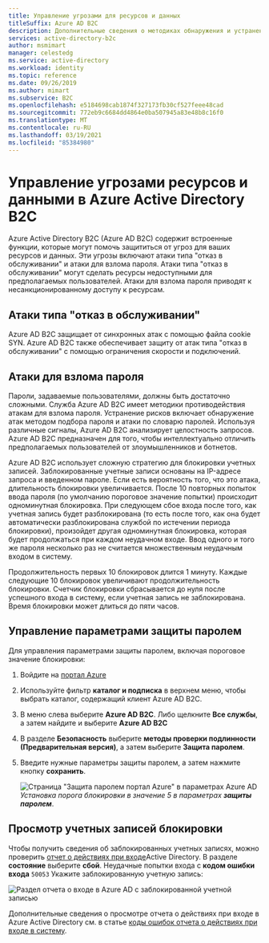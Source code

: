 ```yaml
---
title: Управление угрозами для ресурсов и данных
titleSuffix: Azure AD B2C
description: Дополнительные сведения о методиках обнаружения и устранения рисков атак типа "отказ в обслуживании" и атак для взлома пароля в Azure Active Directory B2C.
services: active-directory-b2c
author: msmimart
manager: celestedg
ms.service: active-directory
ms.workload: identity
ms.topic: reference
ms.date: 09/26/2019
ms.author: mimart
ms.subservice: B2C
ms.openlocfilehash: e5184698cab1874f327173fb30cf527feee48cad
ms.sourcegitcommit: 772eb9c6684dd4864e0ba507945a83e48b8c16f0
ms.translationtype: MT
ms.contentlocale: ru-RU
ms.lasthandoff: 03/19/2021
ms.locfileid: "85384980"
---
```

# <a name="manage-threats-to-resources-and-data-in-azure-active-directory-b2c"></a>Управление угрозами ресурсов и данными в Azure Active Directory B2C

Azure Active Directory B2C (Azure AD B2C) содержит встроенные функции, которые могут помочь защититься от угроз для ваших ресурсов и данных. Эти угрозы включают атаки типа "отказ в обслуживании" и атаки для взлома пароля. Атаки типа "отказ в обслуживании" могут сделать ресурсы недоступными для предполагаемых пользователей. Атаки для взлома пароля приводят к несанкционированному доступу к ресурсам.

## <a name="denial-of-service-attacks"></a>Атаки типа "отказ в обслуживании"

Azure AD B2C защищает от синхронных атак с помощью файла cookie SYN. Azure AD B2C также обеспечивает защиту от атак типа "отказ в обслуживании" с помощью ограничения скорости и подключений.

## <a name="password-attacks"></a>Атаки для взлома пароля

Пароли, задаваемые пользователями, должны быть достаточно сложными. Служба Azure AD B2C имеет методики противодействия атакам для взлома пароля. Устранение рисков включает обнаружение атак методом подбора пароля и атаки по словарю паролей. Используя различные сигналы, Azure AD B2C анализирует целостность запросов. Azure AD B2C предназначен для того, чтобы интеллектуально отличить предполагаемых пользователей от злоумышленников и ботнетов.

Azure AD B2C использует сложную стратегию для блокировки учетных записей. Заблокированные учетные записи основаны на IP-адресе запроса и введенном пароле. Если есть вероятность того, что это атака, длительность блокировки увеличивается. После 10 повторных попыток ввода пароля (по умолчанию пороговое значение попытки) происходит одноминутная блокировка. При следующем сбое входа после того, как учетная запись будет разблокирована (то есть после того, как она будет автоматически разблокирована службой по истечении периода блокировки), произойдет другая одноминутная блокировка, которая будет продолжаться при каждом неудачном входе. Ввод одного и того же пароля несколько раз не считается множественным неудачным входом в систему.

Продолжительность первых 10 блокировок длится 1 минуту. Каждые следующие 10 блокировок увеличивают продолжительность блокировки. Счетчик блокировки сбрасывается до нуля после успешного входа в систему, если учетная запись не заблокирована. Время блокировки может длиться до пяти часов.

## <a name="manage-password-protection-settings"></a>Управление параметрами защиты паролем

Для управления параметрами защиты паролем, включая пороговое значение блокировки:

1. Войдите на [портал Azure](https://portal.azure.com)
1. Используйте фильтр **каталог и подписка** в верхнем меню, чтобы выбрать каталог, содержащий клиент Azure AD B2C.
1. В меню слева выберите **Azure AD B2C**. Либо щелкните **Все службы**, а затем найдите и выберите **Azure AD B2C**
1. В разделе **Безопасность** выберите **методы проверки подлинности (Предварительная версия)**, а затем выберите **Защита паролем**.
1. Введите нужные параметры защиты паролем, а затем нажмите кнопку **сохранить**.

    ![Страница "Защита паролем портал Azure" в параметрах Azure AD](./media/threat-management/portal-02-password-protection.png)
    <br />*Установка порога блокировки в значение 5 в параметрах **защиты паролем***.

## <a name="view-locked-out-accounts"></a>Просмотр учетных записей блокировки

Чтобы получить сведения об заблокированных учетных записях, можно проверить [отчет о действиях при входе](../active-directory/reports-monitoring/reference-sign-ins-error-codes.md)Active Directory. В разделе **состояние** выберите **сбой**. Неудачные попытки входа с **кодом ошибки входа** `50053` Укажите заблокированную учетную запись:

![Раздел отчета о входе в Azure AD с заблокированной учетной записью](./media/threat-management/portal-01-locked-account.png)

Дополнительные сведения о просмотре отчета о действиях при входе в Azure Active Directory см. в статье [коды ошибок отчета о действиях при входе в систему](../active-directory/reports-monitoring/reference-sign-ins-error-codes.md).
